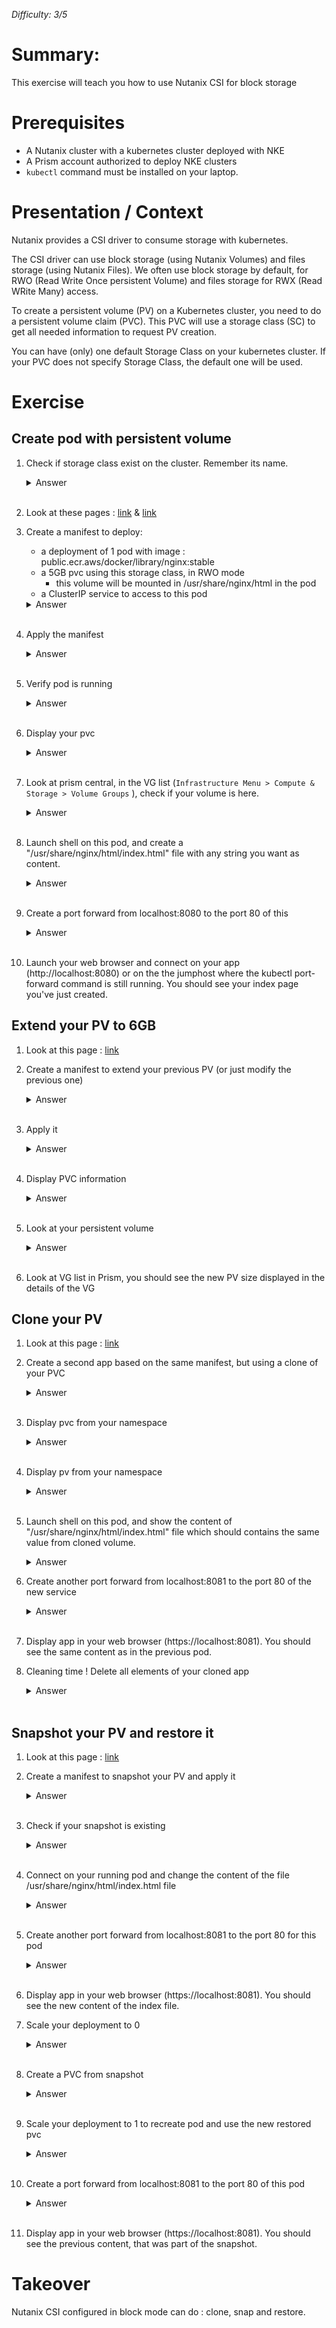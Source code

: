 _Difficulty: 3/5_

# Summary:

This exercise will teach you how to use Nutanix CSI for block storage

# Prerequisites

- A Nutanix cluster with a kubernetes cluster deployed with NKE
- A Prism account authorized to deploy NKE clusters
- `kubectl` command must be installed on your laptop.

# Presentation / Context

Nutanix provides a CSI driver to consume storage with kubernetes.

The CSI driver can use block storage (using Nutanix Volumes) and files storage (using Nutanix Files). We often use block storage by default, for RWO (Read Write Once persistent Volume) and files storage for RWX (Read WRite Many) access.

To create a persistent volume (PV) on a Kubernetes cluster, you need to do a persistent volume claim (PVC). This PVC will use a storage class (SC) to get all needed information to request PV creation.

You can have (only) one default Storage Class on your kubernetes cluster. If your PVC does not specify Storage Class, the default one will be used.

# Exercise

## Create pod with persistent volume

1. Check if storage class exist on the cluster. Remember its name.
   <details>
   <summary>Answer</summary>

   > 1. Get kubeconfig file for your NKE cluster
   > 1. Then launch command `kubectl get storageclass` > <br>You should have this output :
   >    ```
   >    NAME                        PROVISIONER       RECLAIMPOLICY   VOLUMEBINDINGMODE   ALLOWVOLUMEEXPANSION   AGE
   >    nutanix-volumes (default)   csi.nutanix.com   Delete          Immediate           true                   32h
   >    ```
   > 1. Check it is the default storage class

   </details><br>

1. Look at these pages : [link](https://portal.nutanix.com/page/documents/details?targetId=CSI-Volume-Driver-v2_6:csi-csi-plugin-deploy-pvc-t.html) & [link](https://portal.nutanix.com/page/documents/details?targetId=CSI-Volume-Driver-v2_6:csi-csi-plugin-create-volume-claim-volumes-t.html)
1. Create a manifest to deploy:

   - a deployment of 1 pod with image : public.ecr.aws/docker/library/nginx:stable
   - a 5GB pvc using this storage class, in RWO mode
     - this volume will be mounted in /usr/share/nginx/html in the pod
   - a ClusterIP service to access to this pod
   <details>
   <summary>Answer</summary>
   Manifest file : ./manifests/01.yaml

   > ```yaml
   > ---
   > kind: PersistentVolumeClaim
   > apiVersion: v1
   > metadata:
   >   name: my-pvc
   > spec:
   >   accessModes:
   >     - ReadWriteOnce
   >   resources:
   >     requests:
   >       storage: 5Gi
   > 
   > ---
   > apiVersion: apps/v1
   > kind: Deployment
   > metadata:
   >   name: my-dep
   >   labels:
   >     app: my-app
   > spec:
   >   replicas: 1
   >   selector:
   >     matchLabels:
   >       app: my-app
   >   template:
   >     metadata:
   >       labels:
   >         app: my-app
   >     spec:
   >       containers:
   >         - name: my-cont
   >           image: public.ecr.aws/docker/library/nginx:stable
   >           imagePullPolicy: Always
   >           volumeMounts:
   >             - mountPath: /usr/share/nginx/html
   >               name: mypvc
   >       volumes:
   >         - name: mypvc
   >           persistentVolumeClaim:
   >             claimName: my-pvc
   > 
   > ---
   > apiVersion: v1
   > kind: Service
   > metadata:
   >   name: my-svc
   > spec:
   >   selector:
   >     app: my-app
   >   ports:
   >     - protocol: TCP
   >       port: 80
   >       targetPort: 80
   > ```

   > </details><br>

1. Apply the manifest
   <details>
   <summary>Answer</summary>

   > 1. Create a namespace with the command `kubectl create ns <your namespace name>`
   > 1. Launch command `kubectl apply -f <your manifest file> -n <your namespace>`

   </details><br>

1. Verify pod is running
   <details>
   <summary>Answer</summary>

   > 1. Launch command `kubectl get pods -n <your namespace>` > <br>You should have this output :
   >    ```
   >    NAME                      READY   STATUS    RESTARTS   AGE
   >    my-dep-7c784c98c4-hd6kt   1/1     Running   0          3m24s
   >    ```
   > 1. Check your pod state. It should be : `running`

   </details><br>

1. Display your pvc
   <details>
   <summary>Answer</summary>

   > 1. Launch command `kubectl get pvc -n <your namespace>` > <br>You should have this output :
   >    ```
   >    NAME     STATUS   VOLUME                                     CAPACITY   ACCESS MODES   STORAGECLASS      AGE
   >    my-pvc   Bound    pvc-1c6d3f88-d807-4f7b-94ae-24876b0f8ae7   5Gi        RWO            nutanix-volumes   4h15m
   >    ```
   > 1. Remember volume name

   </details><br>

1. Look at prism central, in the VG list (`Infrastructure Menu > Compute & Storage > Volume Groups` ), check if your volume is here.
   <details>
   <summary>Answer</summary>

   > You should be able to list it
   > <br>![Image 1](images/1.png?raw=true)

   </details><br>

1. Launch shell on this pod, and create a "/usr/share/nginx/html/index.html" file with any string you want as content.
   <details>
   <summary>Answer</summary>

   > 1. Launch command `kubectl exec -it <name of yourpod> -n <your namespace> -- bash`
   > 1. In the shell, use command `echo "This is my index page" > /usr/share/nginx/html/index.html`
   > 1. Quit with `Ctrl+D`

   </details><br>

1. Create a port forward from localhost:8080 to the port 80 of this

   <details>
   <summary>Answer</summary>

   > 1. Launch command `kubectl port-forward services/<your service> 8080:80 -n <your namespace> --address 0.0.0.0`

   Note : as soon as you do a `Ctrl+C` to get your shell back, port-forwarding will be stopped. Do not forget to relaunch it when needed.

   </details><br>

1. Launch your web browser and connect on your app (http://localhost:8080) or on the the jumphost where the kubectl port-forward command is still running. You should see your index page you've just created.

## Extend your PV to 6GB

1. Look at this page : [link](https://portal.nutanix.com/page/documents/details?targetId=CSI-Volume-Driver-v2_6:csi-csi-plugin-expand-volume-t.html)
1. Create a manifest to extend your previous PV (or just modify the previous one)
   <details>
   <summary>Answer</summary>
   Manifest file : ./manifests/02.yaml

   > ```yaml
   > kind: PersistentVolumeClaim
   > apiVersion: v1
   > metadata:
   >   name: my-pvc
   > spec:
   >   accessModes:
   >     - ReadWriteOnce
   >   resources:
   >     requests:
   >       storage: 6Gi
   > ```

   </details><br>

1. Apply it
   <details>
   <summary>Answer</summary>

   > 1. Launch command `kubectl apply -f <your manifest file> -n <your namespace>`

   </details><br>

1. Display PVC information
   <details>
   <summary>Answer</summary>

   > 1. Launch command `kubectl get pvc -n <your namespace>`
   > 2. If the pvc size doesn't change, it's certainly the pod which needs to be deleted to allows pvc extend to finish. Kubernetes deployment will automaticaly recreate a new one <br>
   `kubectl get pods -n <your namespace>`<br>
   `kubectl delete pod <your-pod-name>  -n <your namespace>`<br>
   `kubectl get pods -n <your namespace>`<br>
   `kubectl get pvc -n <your namespace>`

   </details><br>

1. Look at your persistent volume
   <details>
   <summary>Answer</summary>

   > 1. Launch command `kubectl get pv <your pv name>`

   </details><br>

1. Look at VG list in Prism, you should see the new PV size displayed in the details of the VG

## Clone your PV

1. Look at this page : [link](https://portal.nutanix.com/page/documents/details?targetId=CSI-Volume-Driver-v2_6:csi-csi-driver-clone-pvc-t.html)
1. Create a second app based on the same manifest, but using a clone of your PVC
   <details>
   <summary>Answer</summary>
   Manifest file : ./manifests/03.yaml

   > ```yaml
   > apiVersion: v1
   > kind: PersistentVolumeClaim
   > metadata:
   >   name: my-pvc-clone
   > spec:
   >   dataSource:
   >    name: my-pvc
   >    kind: PersistentVolumeClaim
   >  accessModes:
   >    - ReadWriteOnce
   >  resources:
   >    requests:
   >      storage:  6Gi
   > ---
   > apiVersion: apps/v1
   > kind: Deployment
   > metadata:
   >   name: my-dep-clone
   >   labels:
   >     app: my-app-clone
   > spec:
   >   replicas: 1
   >   selector:
   >     matchLabels:
   >       app: my-app-clone
   >   template:
   >     metadata:
   >       labels:
   >         app: my-app-clone
   >     spec:
   >       containers:
   >         - name: my-cont
   >           image: public.ecr.aws/docker/library/nginx:stable
   >           imagePullPolicy: Always
   >           volumeMounts:
   >             - mountPath: /usr/share/nginx/html
   >               name: mypvc-clone
   >       volumes:
   >         - name: mypvc-clone
   >           persistentVolumeClaim:
   >             claimName: my-pvc-clone
   > ---
   > apiVersion: v1
   > kind: Service
   > metadata:
   >   name: my-svc-app-clone
   > spec:
   >   selector:
   >     app: my-app-clone
   >   ports:
   >     - protocol: TCP
   >       port: 80
   >       targetPort: 80
   >```
   
   </details><br>

1. Display pvc from your namespace
   <details>
   <summary>Answer</summary>

   > 1. Launch command `kubectl get pvc -n <your namespace>`
   > 1. You should see the new PVC displayed in the list

   </details><br>

1. Display pv from your namespace
   <details>
   <summary>Answer</summary>

   > 1. Launch command `kubectl get pv`
   > 1. You should see the new PV displayed in the list

   </details><br>

1. Launch shell on this pod, and show the content of "/usr/share/nginx/html/index.html" file which should contains the same value from cloned volume.
   <details>
   <summary>Answer</summary>

   > 1. Launch command `kubectl exec -it <name of yourpod> -n <your namespace> -- bash`
   > 1. In the shell, use cat `cat /usr/share/nginx/html/index.html`
   > 1. Quit with `Ctrl+D`

1. Create another port forward from localhost:8081 to the port 80 of the new service

   <details>
   <summary>Answer</summary>

   > 1. Launch command `kubectl port-forward services/<your service> 8081:80 -n <your namespace> --address 0.0.0.0`

   </details><br>

1. Display app in your web browser (https://localhost:8081). You should see the same content as in the previous pod.
1. Cleaning time ! Delete all elements of your cloned app
   <details>
   <summary>Answer</summary>

   > 1. Launch command `kubectl delete -f <your manifest file> -n <your namespace>`

   </details><br>

## Snapshot your PV and restore it

1. Look at this page : [link](https://portal.nutanix.com/page/documents/details?targetId=CSI-Volume-Driver-v2_6:csi-csi-driver-create-snapshot-c.html)
1. Create a manifest to snapshot your PV and apply it
   <details>
   <summary>Answer</summary>

   > 1. Create a manifest to create a snapshot class. Warning: your secret name can be different, check this point first with the command `kubectl get secret -n kube-system`.<br>
        Manifest file : ./manifests/04.yaml

   > ```yaml
   > ---
   > apiVersion: snapshot.storage.k8s.io/v1
   > kind: VolumeSnapshotClass
   > metadata:
   >   name: nutanix-volume-snapshot-class
   > driver: csi.nutanix.com
   > parameters:
   >   storageType: NutanixVolumes
   >   csi.storage.k8s.io/snapshotter-secret-name: ntnx-secret-<random-uuid-to-replace>
   >   csi.storage.k8s.io/snapshotter-secret-namespace: kube-system
   > deletionPolicy: Delete
   > ```
   > 1. Apply it with command `kubectl apply -f <your manifest file> -n <your namespace>`
   > 1. Create another manifest to clone your 1st pvc<br>
        Manifest file : ./manifests/05.yaml
   > ```yaml
   > ---
   > apiVersion: snapshot.storage.k8s.io/v1
   > kind: VolumeSnapshot
   > metadata:
   >   name: my-snapshot
   > spec:
   >   volumeSnapshotClassName: nutanix-volume-snapshot-class
   >   source:
   >     persistentVolumeClaimName: my-pvc
   >  ```
   > 1. Apply it with command `kubectl apply -f <your manifest file> -n <your namespace>`

   </details><br>

1. Check if your snapshot is existing
   <details>
   <summary>Answer</summary>

   > 1. Launch command `kubectl get volumesnapshots -n <your namespace>`
   > 1. It should have "ReadyToUse" information to `true`

   </details><br>

1. Connect on your running pod and change the content of the file /usr/share/nginx/html/index.html file
   <details>
   <summary>Answer</summary>

   > 1. Launch command `kubectl exec -it <name of your pod> -n <your namespace> -- bash`
   > 1. In the shell, use command `echo "This is another index page, replacing the first one" > /usr/share/nginx/html/index.html`
   > 1. Quit with `Ctrl+D`

   </details><br>

1. Create another port forward from localhost:8081 to the port 80 for this pod

   <details>
   <summary>Answer</summary>

   > 1. Launch command `kubectl port-forward services/<your service> 8081:80 -n <your namespace> --address 0.0.0.0`

   </details><br>

1. Display app in your web browser (https://localhost:8081). You should see the new content of the index file.

1. Scale your deployment to 0
   <details>
   <summary>Answer</summary>

   > 1. Launch command `kubectl scale deployment <your deployment name> --replicas 0 -n <your namespace>`

   </details><br>

1. Create a PVC from snapshot
   <details>
   <summary>Answer</summary>

   > 1. Create this manifest<br>
        Manifest file : ./manifests/06.yaml

   >```yaml
   >---
   >apiVersion: v1
   >kind: PersistentVolumeClaim
   >metadata:
   >  name: my-pvc
   >spec:
   >  dataSource:
   >    name: my-snapshot
   >    kind: VolumeSnapshot
   >    apiGroup: snapshot.storage.k8s.io
   >  accessModes:
   >    - ReadWriteOnce
   >  resources:
   >    requests:
   >      storage: 6Gi
   >
   >    ```
   > 1. Launch command `kubectl apply -f <your manifest file> -n <your namespace>`

   </details><br>

1. Scale your deployment to 1 to recreate pod and use the new restored pvc
   <details>
   <summary>Answer</summary>

   > 1. Launch command `kubectl scale deployment <your deployment name> --replicas 1 -n <your namespace>`

   </details><br>

1. Create a port forward from localhost:8081 to the port 80 of this pod

   <details>
   <summary>Answer</summary>

   > 1. Launch command `kubectl port-forward services/<your service> 8081:80 -n <your namespace> --address 0.0.0.0`

   </details><br>

1. Display app in your web browser (https://localhost:8081). You should see the previous content, that was part of the snapshot.

# Takeover

Nutanix CSI configured in block mode can do : clone, snap and restore.
